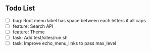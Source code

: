 ## Todo List

* [ ] bug: Root menu label has space between each letters if all caps
* [ ] feature: Search API
* [ ] feature: Theme
* [ ] task: Add test/sites/run.sh
* [ ] task: Improve echo_menu_links to pass max_level
